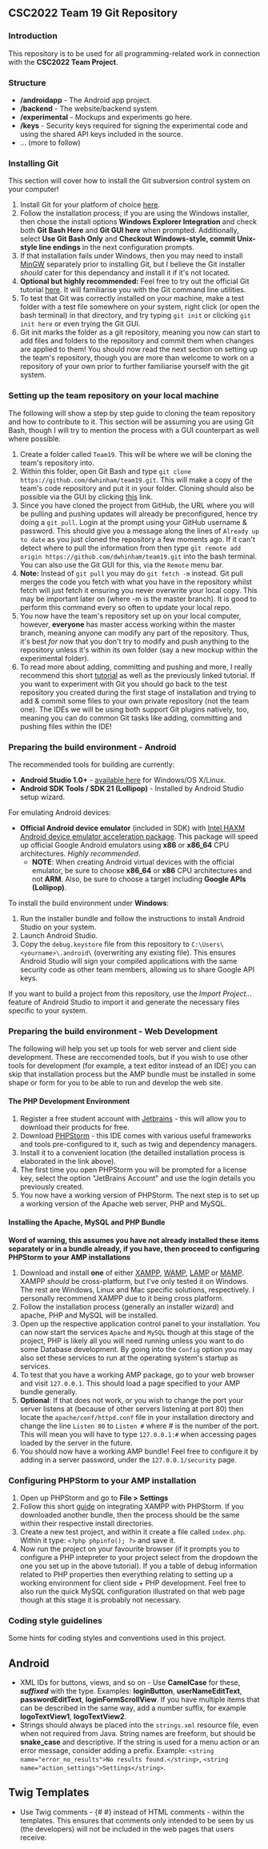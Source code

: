 ## CSC2022 Team 19 Git Repository

### Introduction
This repository is to be used for all programming-related work in connection with the **CSC2022 Team Project**.

### Structure
* **/androidapp** - The Android app project.
* **/backend** - The website/backend system.
* **/experimental** - Mockups and experiments go here.
* **/keys** - Security keys required for signing the experimental code and using the shared API keys included in the source.
* ... (more to follow)

### Installing Git
This section will cover how to install the Git subversion control system on your computer!

1. Install Git for your platform of choice [here](http://git-scm.com/book/en/v2/Getting-Started-Installing-Git).
2. Follow the installation process; if you are using the Windows installer, then chose the install options **Windows Explorer Integration** and check both **Git Bash Here** and **Git GUI here** when prompted. Additionally, select **Use Git Bash Only** and **Checkout Windows-style, commit Unix-style line endings** in the next configuration prompts. 
3. If that installation fails under Windows, then you may need to install [MinGW](http://www.mingw.org/) separately prior to installing Git, but I believe the Git installer *should* cater for this dependancy and install it if it's not located. 
4. **Optional but highly recommended:** Feel free to try out the official Git tutorial [here](https://try.github.io/levels/1/challenges/1). It will familiarise you with the Git command line utilities.
5. To test that Git was correctly installed on your machine, make a test folder with a test file somewhere on your system, right click (or open the bash terminal) in that directory, and try typing `git init` or clicking `git init here` or even trying the Git GUI.
6. Git init marks the folder as a git repository, meaning you now can start to add files and folders to the repository and commit them when changes are applied to them! You should now read the next section on setting up the team's repository, though you are more than welcome to work on a repository of your own prior to further familiarise yourself with the git system.

### Setting up the team repository on your local machine
The following will show a step by step guide to cloning the team repository and how to contribute to it. This section will be assuming you are using Git Bash, though I will try to mention the process with a GUI counterpart as well where possible.

1. Create a folder called `Team19`. This will be where we will be cloning the team's repository into.
2. Within this folder, open Git Bash and type `git clone https://github.com/dwhinham/team19.git`. This will make a copy of the team's code repository and put it in your folder. Cloning should also be possible via the GUI by clicking [this](github-windows://openRepo/https://github.com/dwhinham/team19) link.
3. Since you have cloned the project from GitHub, the URL where you will be pulling and pushing updates will already be preconfigured, hence try doing a `git pull`. Login at the prompt using your GitHub username & password. This should give you a message along the lines of `Already up to date` as you just cloned the repository a few moments ago. If it can't detect where to pull the information from then type `git remote add origin https://github.com/dwhinham/team19.git` into the bash terminal. You can also use the Git GUI for this, via the `Remote` menu bar.
4. **Note:** Instead of `git pull` you may do `git fetch -m` instead. Git pull merges the code you fetch with what you have in the repository whilst fetch will just fetch it ensuring you never overwrite your local copy. This may be important later on (where -m is the master branch). It is good to perform this command every so often to update your local repo.
5. You now have the team's repository set up on your local computer, however, **everyone** has master access working within the master branch, meaning anyone can modify any part of the repository. Thus, it's best *for now* that you don't try to modify and push anything to the repository unless it's within its own folder (say a new mockup within the experimental folder).
6. To read more about adding, committing and pushing and more, I really recommend this short [tutorial](https://rogerdudler.github.io/git-guide/) as well as the previously linked tutorial. If you want to experiment with Git you should go back to the test repository you created during the first stage of installation and trying to add & commit some files to your own private repository (not the team one). The IDEs we will be using both support Git plugins natively, too, meaning you can do common Git tasks like adding, committing and pushing files within the IDE!


### Preparing the build environment - Android
The recommended tools for building are currently:

* **Android Studio 1.0+** - [available here](http://developer.android.com/sdk/index.html) for Windows/OS X/Linux.
* **Android SDK Tools / SDK 21 (Lollipop)** - Installed by Android Studio setup wizard.

For emulating Android devices:

* **Official Android device emulator** (included in SDK) with [Intel HAXM Android device emulator acceleration package](https://software.intel.com/en-us/android/articles/intel-hardware-accelerated-execution-manager). This package will speed up official Google Android emulators using **x86** or **x86_64** CPU architectures. *Highly recommended*.
  * **NOTE**: When creating Android virtual devices with the official emulator, be sure to choose **x86_64** or **x86** CPU architectures and not **ARM**. Also, be sure to choose a target including **Google APIs (Lollipop)**.

To install the build environment under **Windows**:

1. Run the installer bundle and follow the instructions to install Android Studio on your system.
2. Launch Android Studio.
3. Copy the `debug.keystore` file from this repository to `C:\Users\<yourname>\.android\` (overwriting any existing file). This ensures Android Studio will sign your compiled applications with the same security code as other team members, allowing us to share Google API keys.

If you want to build a project from this repository, use the *Import Project...* feature of Android Studio to import it and generate the necessary files specific to your system.

### Preparing the build environment - Web Development
The following will help you set up tools for web server and client side development. These are reccomended tools, but if you wish to use other tools for development (for example, a text editor instead of an IDE) you can skip that installation process but the AMP bundle must be installed in some shape or form for you to be able to run and develop the web site.

#### The PHP Development Environment

1. Register a free student account with [Jetbrains](https://www.jetbrains.com/estore/students) - this will allow you to download their products for free.
2. Download [PHPStorm](http://www.jetbrains.com/phpstorm/download) - this IDE comes with various useful frameworks and tools pre-configured to it, such as twig and dependency managers. 
3. Install it to a convenient location (the detailled installation process is elaborated in the link above). 
4. The first time you open PHPStorm you will be prompted for a license key, select the option "JetBrains Account" and use the login details you previously created.
5. You now have a working version of PHPStorm. The next step is to set up a working version of the Apache web server, PHP and MySQL.

#### Installing the Apache, MySQL and PHP Bundle
**Word of warning, this assumes you have not already installed these items separately or in a bundle already, if you have, then proceed to configuring PHPStorm to your AMP installations**

1. Download and install **one** of either [XAMPP](https://www.apachefriends.org/index.html), [WAMP](http://www.wampserver.com/en/), [LAMP](http://lamphowto.com/) or [MAMP](http://www.mamp.info/en/). XAMPP *should* be cross-platform, but I've only tested it on Windows. The rest are Windows, Linux and Mac specific solutions, respectively. I personally recommend XAMPP due to it being cross platform. 
2. Follow the installation process (generally an installer wizard) and apache, PHP and MySQL will be installed.
3. Open up the respective application control panel to your installation. You can now start the services `Apache` and `MySQL` though at this stage of the project, PHP is likely all you will need running unless you want to do some Database development. By going into the `Config` option you may also set these services to run at the operating system's startup as services.
4. To test that you have a working AMP package, go to your web browser and visit `127.0.0.1`. This should load a page specified to your AMP bundle generally.
5. **Optional**: If that does not work, or you wish to change the port your server listens at (because of other servers listening at port 80) then locate the `apache/conf/httpd.conf` file in your installation directory and change the line `Listen 80` to `Listen #` where # is the number of the port. This will mean you will have to type `127.0.0.1:#` when accessing pages loaded by the server in the future.
6. You should now have a working AMP bundle! Feel free to configure it by adding in a server password, under the `127.0.0.1/security` page.

### Configuring PHPStorm to your AMP installation

1. Open up PHPStorm and go to **File > Settings**
2. Follow this short [guide](https://confluence.jetbrains.com/display/PhpStorm/Installing+and+Configuring+XAMPP+with+PhpStorm+IDE#InstallingandConfiguringXAMPPwithPhpStormIDE-IntegratingthePHPexecutable) on integrating XAMPP with PHPStorm. If you downloaded another bundle, then the process should be the same within their respective install directories.
3. Create a new test project, and within it create a file called `index.php`. Within it type: `<?php phpinfo(); ?>` and save it.
4. Now run the project on your favourite browser (if it prompts you to configure a PHP intepreter to your project select from the dropdown the one you set up in the above tutorial). If you a table of debug information related to PHP properties then everything relating to setting up a working environment for client side + PHP development. Feel free to also run the quick MySQL configuration illustrated on that web page though at this stage it is probably not necessary.

### Coding style guidelines
Some hints for coding styles and conventions used in this project.

## Android
* XML IDs for buttons, views, and so on - Use **CamelCase** for these, ***suffixed*** with the type. Examples: **loginButton**, **userNameEditText**, **passwordEditText**, **loginFormScrollView**. If you have multiple items that can be described in the same way, add a number suffix, for example **logoTextView1**, **logoTextView2**.
* Strings should always be placed into the `strings.xml` resource file, even when not required from Java. String names are freeform, but should be **snake_case** and descriptive. If the string is used for a menu action or an error message, consider adding a prefix. Example: `<string name="error_no_results">No results found.</string>`, `<string name="action_settings">Settings</string>`.

## Twig Templates
 * Use Twig comments - {# #} instead of HTML comments - <!-- --> within the templates. This ensures that comments only intended to be seen by us (the developers) will not be included in the web pages that users receive.
